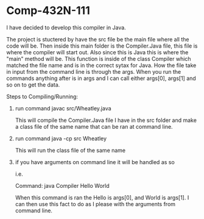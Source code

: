 # Comp-432N-111

I have decided to develop this compiler in Java.

The project is stuctered by have the src file be the main file where all the code will be. Then inside this main folder is the
Compiler.Java file, this file is where the compiler will start out. Also since this is Java this is where the "main" method will
be. This function is inside of the class Compiler which matched the file name and is in the correct sytax for Java. How the file
take in input from the command line is through the args. When you run the commands anything after is in args and I can call either
args[0], args[1] and so on to get the data.

Steps to Compiling/Running:

1) run command javac src/Wheatley.java

   This will compile the Compiler.Java file I have in the src folder and make a class file of the same name that can be ran at
   command line.

2) run command java -cp src Wheatley

   This will run the class file of the same name

3) if you have arguments on command line it will be handled as so

   i.e.

   Command: java Compiler Hello World

   When this command is ran the Hello is args[0], and World is args[1]. I can then use this fact to do as I please with the arguments from command line.
